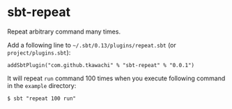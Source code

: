 # sbt-repeat

Repeat arbitrary command many times.

Add a following line to `~/.sbt/0.13/plugins/repeat.sbt`
(or `project/plugins.sbt`):

    addSbtPlugin("com.github.tkawachi" % "sbt-repeat" % "0.0.1")

It will repeat `run` command 100 times when you execute following command
in the `example` directory:

    $ sbt "repeat 100 run"
